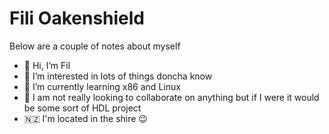 # Fili Oakenshield
Below are a couple of notes about myself
- 👋 Hi, I’m Fil
- 👀 I’m interested in lots of things doncha know
- 🌱 I’m currently learning x86 and Linux 
- 💞️ I am not really looking to collaborate on anything but if I were it would be some sort of HDL project
- 🇳🇿 I'm located in the shire 😉


<!---

--->
